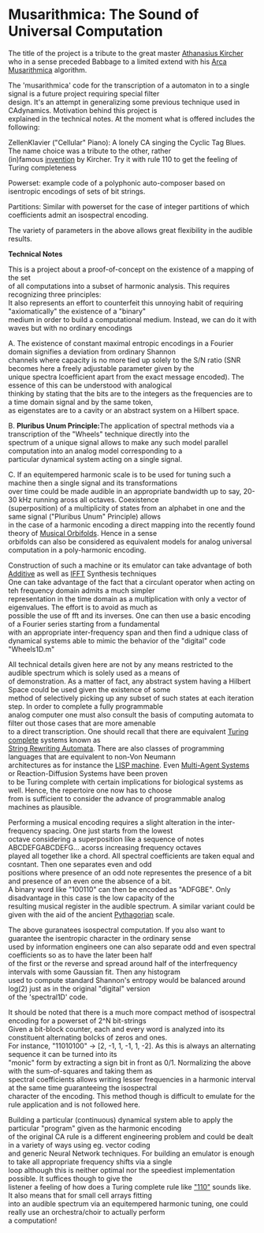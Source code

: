 # Musarithmica: The Sound of Universal Computation
The title of the project is a tribute to the great master <a href="https://en.wikipedia.org/wiki/Athanasius_Kircher">Athanasius Kircher</a> who in a sense preceded Babbage to a limited extend with his 
<a href="https://en.wikipedia.org/wiki/Arca_Musarithmica">Arca Musarithmica</a> algorithm. 

The 'musarithmica' code for the transcription of a automaton in to a single signal is a future project requiring special filter<br>
design. It's an attempt in generalizing some previous technique used in CAdynamics. Motivation behind this project is<br> 
explained in the technical notes. At the moment what is offered includes the following:

ZellenKlavier ("Cellular" Piano): A lonely CA singing the Cyclic Tag Blues. The name choice was a tribute to the other, rather<br> (in)famous <a href="https://en.wikipedia.org/wiki/Cat_organ">invention</a> by Kircher.
Try it with rule 110 to get the feeling of Turing completeness<br>

Powerset: example code of a polyphonic auto-composer based on isentropic encodings of sets of bit strings.

Partitions: Similar with powerset for the case of integer partitions of which coefficients admit an isospectral encoding.

The variety of parameters in the above allows great flexibility in the audible results.

<b>Technical Notes</b>

This is a project about a proof-of-concept on the existence of a mapping of the set<br> 
of all computations into a subset of harmonic analysis. This requires recognizing three principles:<br>
It also represents an effort to counterfeit this unnoying habit of requiring "axiomatically" the existence of a "binary"<br>
medium in order to build a computational medium. Instead, we can do it with waves but with no ordinary encodings<br>

A. The existence of constant maximal entropic encodings in a Fourier domain signifies a deviation from ordinary Shannon<br> channels where capacity is no more tied up solely to the S/N ratio (SNR becomes here a freely adjustable parameter given by the<br>
unique spectra lcoefficient apart from the exact message encoded). The essence of this can be understood with analogical<br>
thinking by stating that the bits are to the integers as the frequencies are to a time domain signal and by the same token,<br> 
as eigenstates are to a cavity or an abstract system on a Hilbert space.

B. <it><b>Pluribus Unum Principle:</it></b>The application of spectral methods via a transcription of the "Wheels" technique directly into the<br> 
spectrum of a unique signal allows to make any such model parallel computation into an analog model corresponding to a<br> particular dynamical system acting on a single signal.<br>

C. If an equitempered harmonic scale is to be used for tuning such a machine then a single signal and its transformations <br>
over time could be made audible in an appropriate bandwidth up to say, 20-30 kHz running aross all octaves. Coexistence<br>
(superposition) of a multiplicity of states from an alphabet in one and the same signal (<it>"Pluribus Unum"</it> Principle) allows<br> 
in the case of a harmonic encoding a direct mapping into the recently found theory of
<a href="https://en.wikipedia.org/wiki/Orbifold#Music_theory">Musical Orbifolds</a>. Hence in a sense<br>
orbifolds can also be considered as equivalent models for analog universal computation in a poly-harmonic encoding.

Construction of such a machine or its emulator can take advantage of both 
<a href="https://en.wikipedia.org/wiki/Additive_synthesis">Additive</a> as well as 
<a href="https://en.wikipedia.org/wiki/Additive_synthesis#Inverse_FFT_synthesis">IFFT</a> Synthesis techniques<br>
One can take advantage of the fact that a circulant operator when acting on teh frequency domain admits a much simpler<br> representation in the time domain as a multiplication with only a vector of eigenvalues. The effort is to avoid as much as<br>
possible the use of fft and its inverses. One can then use a basic encoding of a Fourier series starting from a fundamental<br> with an appropriate inter-frequency span and then find a udnique class of dynamical systems able to mimic the behavior of the "digital" code "Wheels1D.m"<br>

All technical details given here are not by any means restricted to the audible spectrum which is solely used as a means of<br>
of demonstration. As a matter of fact, any abstract system having a Hilbert Space could be used given the existence of some<br> 
method of selectively picking up any subset of such states at each iteration step. In order to complete a fully programmable<br>
 analog computer one must also consult the basis of computing automata to filter out those cases that are more amenable<br>
to a direct transcription. One should recall that there are equivalent 
<a href="https://en.wikipedia.org/wiki/Turing_completeness">Turing complete</a> systems known as <br>
<a href="https://en.wikipedia.org/wiki/Semi-Thue_system">String Rewriting Automata</a>. There are also classes of programming
languages that are equivalent to non-Von Neumann<br> 
architectures as for instance the <a href="https://en.wikipedia.org/wiki/Lisp_machine">LISP machine</a>.
Even <a href="https://en.wikipedia.org/wiki/Multi-agent_system">Multi-Agent Systems</a> or Reaction-Diffusion Systems
have been proven<br> 
to be Turing complete with certain implications for biological systems as well. Hence, the repertoire one now has to choose<br>
from is sufficient to consider the advance of programmable analog machines as plausible.<br>

Performing a musical encoding requires a slight alteration in the inter-frequency spacing. One just starts from the lowest<br>
octave considering a superposition like a sequence of notes ABCDEFGABCDEFG... acorss increasing frequency octaves<br> 
played all together like a chord. All spectral coefficients are taken equal and cosntant. Then one separates even and odd<br> positions where presence of an odd note representes the presence of a bit and presence of an even one the absence of a bit.<br>
A binary word like "100110" can then be encoded as "ADFGBE". Only disadvantage in this case is the low capacity of the<br>
resulting musical register in the audible spectrum. A similar variant could be given with the aid of the ancient 
<a href="https://en.wikipedia.org/wiki/Pythagorean_tuning">Pythagorian</a> scale.

The above guranatees isospectral computation. If you also want to guarantee the isentropic character in the ordinary sense<br>
used by information engineers one can also separate odd and even spectral coefficients so as to have the later been half <br>
 of the first or the reverse and spread around half of the interfrequency intervals with some Gaussian fit. Then any histogram<br> used to compute standard Shannon's entropy would be balanced around log(2) just as in the original "digital" version<br> of the 'spectral1D' code.
 
 It should be noted that there is a much more compact method of isospectral encoding for a powerset of 2^N bit-strings<br>
 Given a bit-block counter, each and every word is analyzed into its constituent alternating bolcks of zeros and ones.<br>
 For instance, "11010100" -> [2, -1, 1, -1, 1, -2]. As this is always an alternating sequence it can be turned into its<br>
 "monic" form by extracting a sign bit in front as 0/1. Normalizing the above with the sum-of-squares and taking them as<br>
 spectral coefficients allows writing  lesser frequencies in a harmonic interval at the same time guaranteeing the isospectral<br> character of the encoding. This method though is difficult to emulate for the rule application and is not
 followed here.

Building a particular (continuous) dynamical system able to apply the particular "program" given as the harmonic encoding<br>
of the original CA rule is a different engineering problem and could be dealt in a variety of ways using eg. vector coding <br>
and generic Neural Network techniques. For building an emulator is enough to take all appropriate frequency shifts via a single<br> loop although this is neither optimal nor the speediest implementation possible. It suffices though to give the<br>
listener a feeling of how does a Turing complete rule like 
<a href="https://en.wikipedia.org/wiki/Rule_110">"110"</a> sounds like. It also means that for small cell arrays fitting<br> into an audible spectrum via an equitempered harmonic tuning, one could really use an orchestra/choir to actually perform<br>
a computation!
